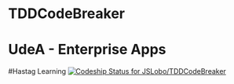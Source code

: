 # TDDCodeBreaker
# UdeA - Enterprise Apps
#Hastag Learning
[ ![Codeship Status for JSLobo/TDDCodeBreaker](https://app.codeship.com/projects/f608ae20-4317-0136-35fa-3eb3a40d55ec/status?branch=master)](https://app.codeship.com/projects/291666)
